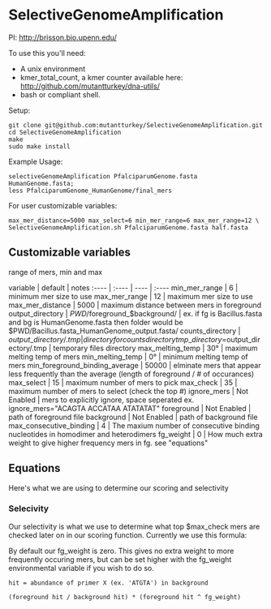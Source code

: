 SelectiveGenomeAmplification
============================

PI: http://brisson.bio.upenn.edu/

To use this you'll need:

 - A unix environment
 - kmer_total_count, a kmer counter available here: http://github.com/mutantturkey/dna-utils/
 - bash or compliant shell.
 
 
Setup:

    git clone git@github.com:mutantturkey/SelectiveGenomeAmplification.git
    cd SelectiveGenomeAmplification
    make
    sudo make install

Example Usage:

    selectiveGenomeAmplification PfalciparumGenome.fasta HumanGenome.fasta;
    less PfalciparumGenome_HumanGenome/final_mers

For user customizable variables:

    max_mer_distance=5000 max_select=6 min_mer_range=6 max_mer_range=12 \
    SelectiveGenomeAmplification.sh PfalciparumGenome.fasta half.fasta 

## Customizable variables

range of mers, min and max 

variable | default | notes
:---- | :---- | ---- | :----
min\_mer\_range | 6  | minimum mer size to use
max\_mer\_range | 12 | maximum mer size to use 
max\_mer\_distance | 5000 | maximum distance between mers in foreground
output\_directory | $PWD/$foreground\_$background/ | ex. if fg is Bacillus.fasta and  bg is HumanGenome.fasta then folder would be $PWD/Bacillus.fasta\_HumanGenome\_output.fasta/
counts\_directory | $output\_directory/.tmp | directory for counts directory
tmp\_directory=$output\_directory/.tmp | temporary files directory
max\_melting\_temp | 30° | maximum melting temp of mers
min\_melting\_temp | 0° | minimum melting temp of mers
min\_foreground\_binding\_average | 50000 | elminate mers that appear less frequently than the average  (length of foreground / # of occurances)
max\_select | 15 | maximum number of mers to pick
max\_check | 35  | maximum number of mers to select (check the top #)
ignore\_mers | Not Enabled | mers to explicitly ignore, space seperated ex. ignore\_mers="ACAGTA ACCATAA ATATATAT"
foreground | Not Enabled | path of foreground file
background | Not Enabled | path of background file
max\_consecutive\_binding | 4 | The maxium number of consecutive binding nucleotides in homodimer and heterodimers
fg\_weight | 0 | How much extra weight to give higher frequency mers in fg. see "equations"

## Equations

Here's what we are using to determine our scoring and selectivity

### Selecivity

Our selectivity is what we use to determine what top $max\_check mers are checked later
on in our scoring function. Currently we use this formula:

By default our fg\_weight is zero. This gives no extra weight to more
frequently occuring mers, but can be set higher with the fg\_weight
environmental variable if you wish to do so.

    hit = abundance of primer X (ex. 'ATGTA') in background

    (foreground hit / background hit) * (foreground hit ^ fg_weight)
